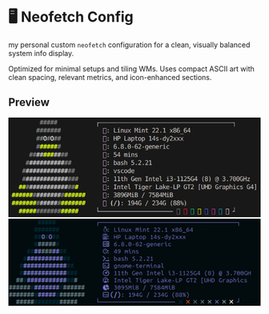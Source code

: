 # 🖥️ Neofetch Config

my personal custom `neofetch` configuration for a clean, visually balanced system info display.

Optimized for minimal setups and tiling WMs. Uses compact ASCII art with clean spacing, relevant metrics, and icon-enhanced sections.

## Preview

![screenshot](screenshot.png)
![screenshot](screenshot2.png)
